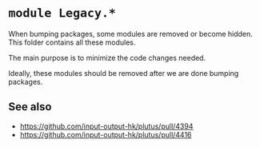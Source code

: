 # `module Legacy.*`

When bumping packages, some modules are removed or become hidden. This folder contains all these modules.

The main purpose is to minimize the code changes needed.

Ideally, these modules should be removed after we are done bumping packages.

## See also

- https://github.com/input-output-hk/plutus/pull/4394
- https://github.com/input-output-hk/plutus/pull/4416
